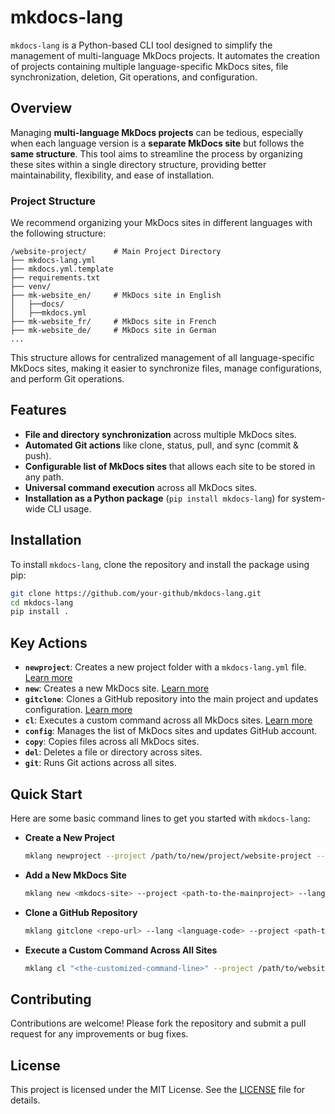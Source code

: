 # mkdocs-lang

`mkdocs-lang` is a Python-based CLI tool designed to simplify the management of multi-language MkDocs projects. It automates the creation of projects containing multiple language-specific MkDocs sites, file synchronization, deletion, Git operations, and configuration.

## Overview

Managing **multi-language MkDocs projects** can be tedious, especially when each language version is a **separate MkDocs site** but follows the **same structure**. This tool aims to streamline the process by organizing these sites within a single directory structure, providing better maintainability, flexibility, and ease of installation.

### Project Structure

We recommend organizing your MkDocs sites in different languages with the following structure:

```
/website-project/      # Main Project Directory
├── mkdocs-lang.yml
├── mkdocs.yml.template
├── requirements.txt
├── venv/
├── mk-website_en/     # MkDocs site in English
│   ├──docs/
│   ├──mkdocs.yml
├── mk-website_fr/     # MkDocs site in French
├── mk-website_de/     # MkDocs site in German
...
```

This structure allows for centralized management of all language-specific MkDocs sites, making it easier to synchronize files, manage configurations, and perform Git operations.

## Features

- **File and directory synchronization** across multiple MkDocs sites.
- **Automated Git actions** like clone, status, pull, and sync (commit & push).
- **Configurable list of MkDocs sites** that allows each site to be stored in any path.
- **Universal command execution** across all MkDocs sites.
- **Installation as a Python package** (`pip install mkdocs-lang`) for system-wide CLI usage.

## Installation

To install `mkdocs-lang`, clone the repository and install the package using pip:

```bash
git clone https://github.com/your-github/mkdocs-lang.git
cd mkdocs-lang
pip install .
```

## Key Actions

- **`newproject`**: Creates a new project folder with a `mkdocs-lang.yml` file. [Learn more](docs/1-create-a-new-project.md)
- **`new`**: Creates a new MkDocs site. [Learn more](docs/2-create-a-brand-new-mkdocs-project.md)
- **`gitclone`**: Clones a GitHub repository into the main project and updates configuration. [Learn more](docs/3-add-github-repos.md)
- **`cl`**: Executes a custom command across all MkDocs sites. [Learn more](docs/4-add-universal-action.md)
- **`config`**: Manages the list of MkDocs sites and updates GitHub account.
- **`copy`**: Copies files across all MkDocs sites.
- **`del`**: Deletes a file or directory across sites.
- **`git`**: Runs Git actions across all sites.

## Quick Start

Here are some basic command lines to get you started with `mkdocs-lang`:

- **Create a New Project**

  ```bash
  mklang newproject --project /path/to/new/project/website-project --github <github-account>
  ```

- **Add a New MkDocs Site**

  ```bash
  mklang new <mkdocs-site> --project <path-to-the-mainproject> --lang <language-code>
  ```

- **Clone a GitHub Repository**

  ```bash
  mklang gitclone <repo-url> --lang <language-code> --project <path-to-main-project>
  ```

- **Execute a Custom Command Across All Sites**

  ```bash
  mklang cl "<the-customized-command-line>" --project /path/to/website-project
  ```

## Contributing

Contributions are welcome! Please fork the repository and submit a pull request for any improvements or bug fixes.

## License

This project is licensed under the MIT License. See the [LICENSE](LICENSE) file for details. 